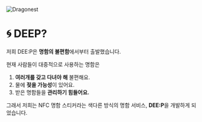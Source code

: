 ![Dragonest](https://github.com/Project-DEE-P/DEEP-Android/assets/103572569/072473e2-f61b-473e-a7ed-67e7a4855ea9)

# 🌀 DEEP?

저희 DEE:P은 **명함의 불편함**에서부터 출발했습니다.

현재 사람들이 대중적으로 사용하는 명함은

1. **여러개를 갖고 다녀야 해** 불편해요.
2. 물에 **젖을 가능성**이 있어요.
3. 받은 명함들을 **관리하기 힘들어요.**

그래서 저희는 NFC 명함 스티커라는 색다른 방식의 명함 서비스, **DEE:P**을 개발하게 되었습니다.
